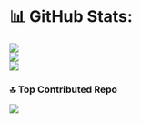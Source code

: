 # 📊 GitHub Stats:
![](https://github-readme-stats.vercel.app/api?username=umityavuz53&theme=dark&hide_border=false&include_all_commits=true&count_private=true)<br/>
![](https://github-readme-streak-stats.herokuapp.com/?user=umityavuz53&theme=dark&hide_border=false)<br/>
![](https://github-readme-stats.vercel.app/api/top-langs/?username=umityavuz53&theme=dark&hide_border=false&include_all_commits=true&count_private=true&layout=compact)

### 🔝 Top Contributed Repo
![](https://github-contributor-stats.vercel.app/api?username=umityavuz53&limit=5&theme=matrix&combine_all_yearly_contributions=true)
